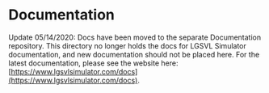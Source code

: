 # Documentation

Update 05/14/2020: Docs have been moved to the separate Documentation repository. This directory no longer holds the docs for LGSVL Simulator documentation, and new documentation should not be placed here. For the latest documentation, please see the website here: [https://www.lgsvlsimulator.com/docs](https://www.lgsvlsimulator.com/docs).

